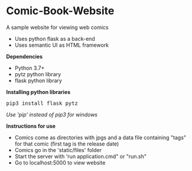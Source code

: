 # Comic-Book-Website
A sample website for viewing web comics
<ul>
  <li>Uses python flask as a back-end</li>
  <li>Uses semantic UI as HTML framework</li>
</ul>

<b>Dependencies</b>
<ul>
  <li>Python 3.7+</li>
  <li>pytz python library</li>
  <li>flask python library</li>
</ul>

<b>Installing python libraries</b>
<pre>pip3 install flask pytz</pre>
<i>Use 'pip' instead of pip3 for windows</i>

<b>Instructions for use</b>
<ul>
  <li>Comics come as directories with jpgs and a data file containing "tags" for that comic (first tag is the release date)</li>
  <li>Comics go in the 'static/files' folder</li>
  <li>Start the server with 'run application.cmd" or "run.sh"</li>
  <li>Go to localhost:5000 to view website</li>
</ul>
